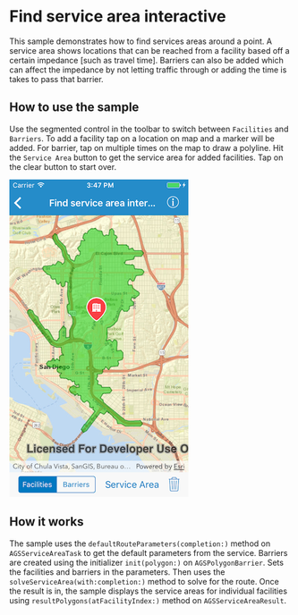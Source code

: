 # Find service area interactive

This sample demonstrates how to find services areas around a point. A service area shows locations that can be reached from a facility based off a certain impedance [such as travel time]. Barriers can also be added which can affect the impedance by not letting traffic through or adding the time is takes to pass that barrier.

## How to use the sample

Use the segmented control in the toolbar to switch between `Facilities` and `Barriers`. To add a facility tap on a location on map and a marker will be added. For barrier, tap on multiple times on the map to draw a polyline. Hit the `Service Area` button to get the service area for added facilities. Tap on the clear button to start over.

![](image1.png)

## How it works

The sample uses the `defaultRouteParameters(completion:)` method on `AGSServiceAreaTask` to get the default parameters from the service. Barriers are created using the initializer `init(polygon:)` on `AGSPolygonBarrier`. Sets the facilities and barriers in the parameters. Then uses the `solveServiceArea(with:completion:)` method to solve for the route. Once the result is in, the sample displays the service areas for individual facilities using `resultPolygons(atFacilityIndex:)` method on `AGSServiceAreaResult`.






